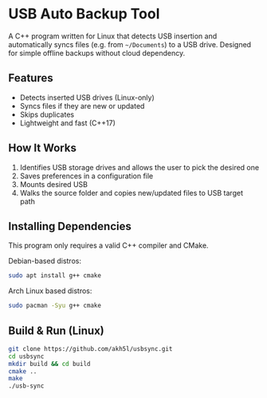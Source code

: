 # USB Auto Backup Tool

A C++ program written for Linux that detects USB insertion and automatically syncs files (e.g. from `~/Documents`) to a USB drive. Designed for simple offline backups without cloud dependency.

## Features

- Detects inserted USB drives (Linux-only)
- Syncs files if they are new or updated
- Skips duplicates
- Lightweight and fast (C++17)

## How It Works

1. Identifies USB storage drives and allows the user to pick the desired one
2. Saves preferences in a configuration file
3. Mounts desired USB
4. Walks the source folder and copies new/updated files to USB target path

## Installing Dependencies

This program only requires a valid C++ compiler and CMake.

Debian-based distros:
```bash
sudo apt install g++ cmake
```

Arch Linux based distros:
```bash
sudo pacman -Syu g++ cmake
```

## Build & Run (Linux)

```bash
git clone https://github.com/akh5l/usbsync.git
cd usbsync
mkdir build && cd build
cmake ..
make
./usb-sync
